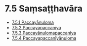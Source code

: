 

# 7.5 Saṃsaṭṭhavāra

* [7.5.1 Paccayānuloma](7.5/7.5.1.md)
* [7.5.2 Paccayapaccanīya](7.5/7.5.2.md)
* [7.5.3 Paccayānulomapaccanīya](7.5/7.5.3.md)
* [7.5.4 Paccayapaccanīyānuloma](7.5/7.5.4.md)



